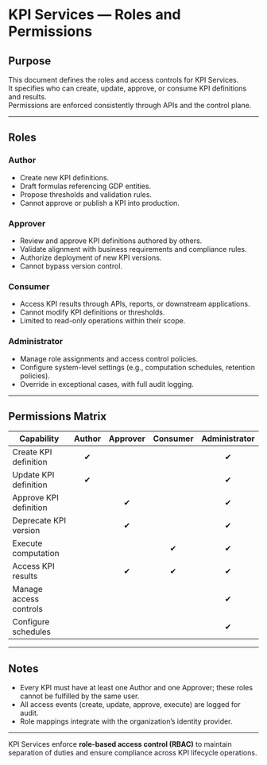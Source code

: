 # KPI Services — Roles and Permissions

## Purpose
This document defines the roles and access controls for KPI Services.  
It specifies who can create, update, approve, or consume KPI definitions and results.  
Permissions are enforced consistently through APIs and the control plane.

---

## Roles

### Author
- Create new KPI definitions.  
- Draft formulas referencing GDP entities.  
- Propose thresholds and validation rules.  
- Cannot approve or publish a KPI into production.

### Approver
- Review and approve KPI definitions authored by others.  
- Validate alignment with business requirements and compliance rules.  
- Authorize deployment of new KPI versions.  
- Cannot bypass version control.

### Consumer
- Access KPI results through APIs, reports, or downstream applications.  
- Cannot modify KPI definitions or thresholds.  
- Limited to read-only operations within their scope.

### Administrator
- Manage role assignments and access control policies.  
- Configure system-level settings (e.g., computation schedules, retention policies).  
- Override in exceptional cases, with full audit logging.

---

## Permissions Matrix

| Capability             | Author | Approver | Consumer | Administrator |
|------------------------|:------:|:--------:|:--------:|:-------------:|
| Create KPI definition  |   ✔    |          |          |       ✔       |
| Update KPI definition  |   ✔    |          |          |       ✔       |
| Approve KPI definition |        |    ✔     |          |       ✔       |
| Deprecate KPI version  |        |    ✔     |          |       ✔       |
| Execute computation    |        |          |    ✔     |       ✔       |
| Access KPI results     |        |    ✔     |    ✔     |       ✔       |
| Manage access controls |        |          |          |       ✔       |
| Configure schedules    |        |          |          |       ✔       |

---

## Notes
- Every KPI must have at least one Author and one Approver; these roles cannot be fulfilled by the same user.  
- All access events (create, update, approve, execute) are logged for audit.  
- Role mappings integrate with the organization’s identity provider.  

---

KPI Services enforce **role-based access control (RBAC)** to maintain separation of duties and ensure compliance across KPI lifecycle operations.
